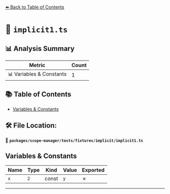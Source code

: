 [⬅️ Back to Table of Contents](../../../../../index.md)

# 📄 `implicit1.ts`

## 📊 Analysis Summary

| Metric | Count |
|--------|-------|
| 📊 Variables & Constants | 1 |

## 📚 Table of Contents

- [Variables & Constants](#variables-constants)

## 🛠️ File Location:
📂 **`packages/scope-manager/tests/fixtures/implicit/implicit1.ts`**

## Variables & Constants

| Name | Type | Kind | Value | Exported |
|------|------|------|-------|----------|
| `x` | `2` | const | `y` | ✗ |


---